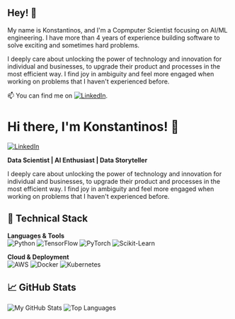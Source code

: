 ## Hey! 👋

My name is Konstantinos, and I'm a Copmputer Scientist focusing on AI/ML engineering. I have more than 4 years of experience building software to solve exciting and sometimes hard problems.

I deeply care about unlocking the power of technology and innovation for individual and businesses, to upgrade their product and processes in the most efficient way.
I find joy in ambiguity and feel more engaged when working on problems that I haven't experienced before.


📫 You can find me on [![LinkedIn](https://img.shields.io/badge/LinkedIn-0A66C2?style=flat&logo=linkedin&logoColor=white)](https://www.linkedin.com/in/yourprofile/).


# Hi there, I'm Konstantinos! 👋
[![LinkedIn](https://img.shields.io/badge/LinkedIn-0A66C2?style=flat&logo=linkedin&logoColor=white)](https://www.linkedin.com/in/kfousekis/)


**Data Scientist | AI Enthusiast | Data Storyteller**

I deeply care about unlocking the power of technology and innovation for individual and businesses, to upgrade their product and processes in the most efficient way.
I find joy in ambiguity and feel more engaged when working on problems that I haven't experienced before.

## 🔧 Technical Stack
**Languages & Tools**  
![Python](https://img.shields.io/badge/Python-3776AB?style=flat&logo=python&logoColor=white)
![TensorFlow](https://img.shields.io/badge/TensorFlow-FF6F00?style=flat&logo=tensorflow&logoColor=white)
![PyTorch](https://img.shields.io/badge/PyTorch-EE4C2C?style=flat&logo=pytorch&logoColor=white)
![Scikit-Learn](https://img.shields.io/badge/ScikitLearn-F7931E?style=flat&logo=scikitlearn&logoColor=white)

**Cloud & Deployment**  
![AWS](https://img.shields.io/badge/AWS-232F3E?style=flat&logo=amazonaws&logoColor=white)
![Docker](https://img.shields.io/badge/Docker-2496ED?style=flat&logo=docker&logoColor=white)
![Kubernetes](https://img.shields.io/badge/Kubernetes-326CE5?style=flat&logo=kubernetes&logoColor=white)

## 📈 GitHub Stats
![My GitHub Stats](https://github-readme-stats.vercel.app/api?username=kfous&show_icons=true&theme=algolia&hide_title=true)
![Top Languages](https://github-readme-stats.vercel.app/api/top-langs/?username=kfous&layout=compact&theme=algolia&hide=html,css)
